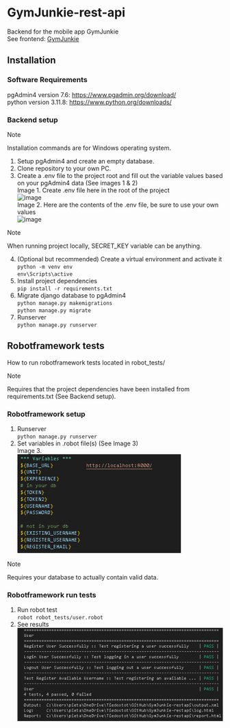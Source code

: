 # GymJunkie-rest-api
Backend for the mobile app GymJunkie <br>
See frontend: [GymJunkie](https://github.com/eemelimu/GymJunkie)
## Installation
### Software Requirements
pgAdmin4 version 7.6: https://www.pgadmin.org/download/ <br>
python version 3.11.8: https://www.python.org/downloads/
### Backend setup
> [!NOTE]
> Installation commands are for Windows operating system.
1. Setup pgAdmin4 and create an empty database.
2. Clone repository to your own PC.
3. Create a .env file to the project root and fill out the variable values based on your pgAdmin4 data (See images 1 & 2)<br>
Image 1. Create .env file here in the root of the project<br>
![image](https://github.com/salopietari/gymjunkie-rest-api/assets/122457202/7b66efc3-26d7-4df8-9fd8-e44ebc9a785e) <br>
Image 2. Here are the contents of the .env file, be sure to use your own values<br>
![image](https://github.com/salopietari/gymjunkie-rest-api/assets/122457202/51578c57-5565-4928-a3a1-86ce2df38dfd) <br>
> [!NOTE]
> When running project locally, SECRET_KEY variable can be anything.
4. (Optional but recommended) Create a virtual environment and activate it<br>
`python -m venv env` <br>
`env\Scripts\active`
5. Install project dependencies <br>
`pip install -r requirements.txt`
6. Migrate django database to pgAdmin4 <br>
`python manage.py makemigrations` <br>
`python manage.py migrate`
7. Runserver <br>
`python manage.py runserver`
## Robotframework tests
How to run robotframework tests located in robot_tests/
> [!NOTE]
> Requires that the project dependencies have been installed from requirements.txt (See Backend setup).
### Robotframework setup
1. Runserver <br>
`python manage.py runserver`
2. Set variables in .robot file(s) (See Image 3) <br>
Image 3. <br>
![Alt text](image.png)
> [!NOTE]
> Requires your database to actually contain valid data.
### Robotframework run tests
1. Run robot test <br>
`robot robot_tests/user.robot`
2. See results <br>
![Alt text](image-1.png)